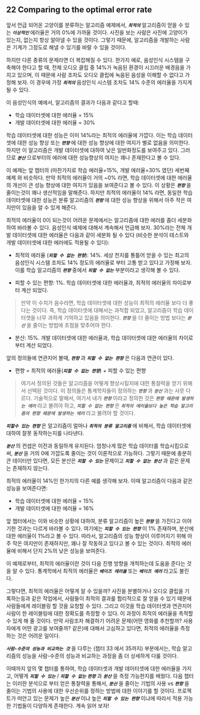 ## 22 Comparing to the optimal error rate

앞서 언급 되어온 고양이를 분류하는 알고리즘 예제에서, ***`최적의`*** 알고리즘이 얻을 수 있는 ***`이상적인`*** 에러율은 거의 0%에 가까울 것이다. 사진을 보는 사람은 사진에 고양이가 있는지, 없는지 항상 알아낼 수 있을 것이다. 그렇기 때문에, 알고리즘을 개발하는 사람은 기계가 그정도로 해낼 수 있기를 바랄 수 있을 것이다.

하지만 다른 종류의 문제라면 더 복잡해질 수 있다. 한가지 예로, 음성인식 시스템을 구축해야 한다고 할 때, 전체 오디오 클립 중 14%가 녹음된 환경이 시끄러운 배경음을 가지고 있으며, 이 때문에 사람 조차도 오디오 클립에 녹음된 음성을 이해할 수 없다고 가정해 보자. 이 경우에 가장 ***`최적의`*** 음성인식 시스템 조차도 14% 수준의 에러율을 가지게 될 수 있다.

이 음성인식의 예에서, 알고리즘의 결과가 다음과 같다고 할때:
- 학습 데이터셋에 대한 에러율 = 15%
- 개발 데이터셋에 대한 에러율 = 30%

학습 데이터셋에 대한 성능은 이미 14%라는 최적의 에러율에 가깝다. 이는 학습 데이터셋에 대한 성능 향상 또는 ***`편향`*** 에 대한 성능 향상에 대한 여지가 별로 없음을 의미한다. 하지만 이 알고리즘은 개발 데이터셋에 대하여 낮은 일반화정도를 보여주고 있다. 그러므로 ***`분산`*** 으로부터의 에러에 대한 성능향상의 여지는 꽤나 존재한다고 볼 수 있다.

이 예제는 앞 챕터의 (마찬가지로 학습 에러율=15%, 개발 에러율=30% 였던) 세번째 예제 와 비슷하다. 만약 최적의 에러율이 거의 ~0% 라면, 학습 데이터셋에 대한 에러율의 개선이 큰 성능 향상에 대한 여지가 있음을 보여준다고 볼 수 있다. 이 상황은 ***`편향`*** 을 줄이는것이 꽤나 생산적임을 말해준다. 하지만 최적의 에러율이 14% 라면, 동일한 학습 데이터셋에 대한 성능은 분류 알고리즘의 ***`편향`*** 에 대한 성능 향상을 위해서 아주 작은 여지만이 있음을 알 수 있게 해준다.

최적의 에러율이 0이 되는것이 어려운 문제에서는 알고리즘에 대한 에러를 좀더 세분화 하여 바라볼 수 있다. 음성인식 예제에 대해서 계속해서 언급해 보자. 30%라는 전체 개발 데이터셋에 대한 에러율은 다음과 같이 세분화 될 수 있다 (비슷한 분석이 테스트와 개발 데이터셋에 대한 에러에도 적용될 수 있다):

- 최적의 에러율 (***`피할 수 없는 편향`***): 14%. 세상 천지를 통틀어 얻을 수 있는 최고의 음성인식 시스템 조차도 14% 정도의 에러율로 부터 고통 받고 있다고 가정해 보자. 이를 학습 알고리즘의 ***`편향`*** 중에서 ***`피할 수 없는`*** 부분이라고 생각해 볼 수 있다.

- 피할 수 있는 편향: 1%. 학습 데이터셋에 대한 에러율과, 최적의 에러율의 차이로부터 계산 되었다.

> 만약 이 수치가 음수라면, 학습 데이터셋에 대한 성능이 최적의 에러율 보다 더 좋다는 것이다. 즉, 학습 데이터셋에 대해서는 과적합 되었고, 알고리즘이 학습 데이터셋을 너무 과하게 기억하고 있음을 의미한다. ***`편향`*** 을 더 줄이는 방법 보다는 ***`분산`*** 을 줄이는 방법에 초점을 맞추어야 한다.

- 분산: 15%. 개발 데이터셋에 대한 에러율과, 학습 데이터셋에 대한 에러율의 차이로 부터 계산 되었다.

앞의 정의들에 연관지어 볼때, ***`편향`*** 과 ***`피할 수 없는 편향`*** 은 다음과 연관이 있다.

- 편향 = 최적의 에러율(***`피할 수 없는 편향`***) + 피할 수 있는 편향

> 여기서 정의된 것들은 알고리즘을 어떻게 향상시킬지에 대한 통찰력을 얻기 위해서 선택된 것이다. 이 정의들은 통계학자들이 정의하는 ***`편향`*** 과 ***`분산`*** 과는 사뭇 다르다. 기술적으로 말해서, 여기서 내가 ***`편향`*** 이라고 정의한 것은 ***`편향 때문에 발생하는 에러`*** 라고 불려야 하고, ***`피할 수 없는 편향`*** 은 ***`최적의 에러율보다 높은 학습 알고리즘의 편향 때문에 발생하는 에러`*** 라고 불려야 할 것이다.

***`피할수 있는 편향`*** 은 알고리즘이 얼마나 ***`최적의 분류 알고리즘`*** 에 비해서, 학습 데이터셋에 대하여 잘못 동작하는지를 나타낸다.

***`분산`*** 의 컨셉은 이전과 동일하게 유지된다. 엄청나게 많은 학습 데이터를 학습시킴으로써, ***`분산`*** 을 거의 0에 가깝도록 줄이는 것이 이론적으로 가능하다. 그렇기 때문에 충분히 큰 데이터만 있다면, 모든 분산은 ***`피할 수 있는`*** 문제이고 ***`피할 수 없는 분산`*** 과 같은 문제는 존재하지 않는다.

최적의 에러율이 14%인 한가지의 다른 예를 생각해 보자. 이때 알고리즘이 다음과 같은 성능을 보여준다면:
- 학습 데이터셋에 대한 에러율 = 15%
- 개발 데이터셋에 대한 에러율 = 16%

앞 챕터에서는 이와 비슷한 상황에 대하여, 분류 알고리즘이 높은 ***`편향`*** 을 가진다고 이야기한 것과는 다르게 바라볼 수 있다. 여기에는 ***`피할 수 있는 편향`*** 이 1% 존재하며, 분산에 대한 에러율이 1%라고 볼 수 있다. 따라서, 알고리즘의 성능 향상이 이루어지기 위해 아주 작은 여지만이 존재하지만, 꽤나 잘 작동하고 있다고 볼 수 있는 것이다. 최적의 에러율에 비해서 단지 2%의 낮은 성능을 보여준다.

이 예제로부터, 최적의 에러율이란 것이 다음 진행 방향을 개척하는데 도움을 준다는 것을 알 수 있다. 통계학에서 최적의 에러율은 ***`베이즈 에러율`*** 또는 ***`베이즈 에러`*** 라고도 불린다.

그렇다면, 최적의 에러율은 어떻게 알 수 있을까? 사진을 분별하거나 오디오 클립을 기록하는등과 같은 작업에서, 사람들이 최적의 결과를 합리적으로 잘 얻을 수 있기 때문에 사람들에게 레이블링 할 것을 요청할 수 있다. 그리고 이것을 학습 데이터셋과 연관지어 사람이 한 레이블링에 대한 정확도를 측정할 수 있다. 이 과정이 최적의 에러율을 측적할 수 있게 해 줄 것이다. 만약 사람조차 해결하기 어려운 문제(어떤 영화를 추천할까? 사용자에게 어떤 광고를 보여줄까? 같은)에 대해서 고심하고 있다면, 최적의 에러율을 측정하는 것은 어려운 일이다.

***`사람-수준의 성능과 비교하는 것`*** 을 다루는 (챕터 33 에서 35까지) 부분에서는, 학습 알고리즘의 성능을 사람-수준의 성능과 비교하는 과정을 좀 더 상세하게 다룰 것이다.

이때까지 앞의 몇 챕터를 통하여, 학습 데이터셋과 개발 데이터셋에 대한 에러율을 가지고, 어떻게 ***`피할 수 있는`*** / ***`피할 수 없는`*** ***`편향`*** 과 ***`분산`*** 을 측정 가능한지를 배웠다. 다음 챕터는 이러한 분석으로 부터 얻은 통찰력을 통해서, ***`분산`*** 을 줄이는 기법의 사용 vs ***`편향`*** 을 줄이는 기법의 사용에 대한 우선순위를 정하는 방법에 대한 이야기를 할 것이다. 프로젝트가 떠안고 있는 문제가 높은 ***`분산`*** 이냐 높은 ***`피할 수 있는 편향`*** 이냐에 따라서 적용 가능한 기법들이 다양하게 존재한다. 계속 읽어 보자!

